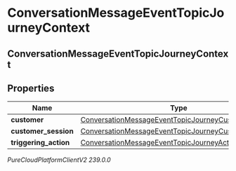 # ConversationMessageEventTopicJourneyContext

## ConversationMessageEventTopicJourneyContext

## Properties

|Name | Type | Description | Notes|
|------------ | ------------- | ------------- | -------------|
| **customer** | [ConversationMessageEventTopicJourneyCustomer](ConversationMessageEventTopicJourneyCustomer) |  | [optional] |
| **customer_session** | [ConversationMessageEventTopicJourneyCustomerSession](ConversationMessageEventTopicJourneyCustomerSession) |  | [optional] |
| **triggering_action** | [ConversationMessageEventTopicJourneyAction](ConversationMessageEventTopicJourneyAction) |  | [optional] |



_PureCloudPlatformClientV2 239.0.0_
